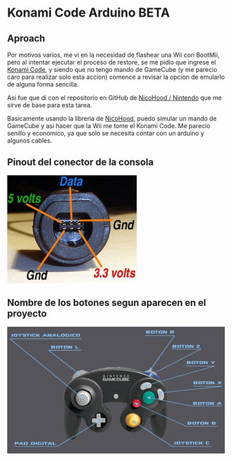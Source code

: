 # Konami Code Arduino BETA

## Aproach

Por motivos varios, me vi en la necesidad de flashear una Wii con BootMii, pero al intentar ejecutar el proceso de restore, se me pidio que ingrese el [Konami Code](https://en.wikipedia.org/wiki/Konami_Code), y siendo que no tengo mando de GameCube (y me parecio caro para realizar solo esta accion) comence a revisar la opcion de emularlo de alguna forma sencilla.

Así fue que di con el repositorio en GitHub de [NicoHood / Nintendo](https://github.com/NicoHood/Nintendo) que me sirve de base para esta tarea.

Basicamente usando la libreria de [NicoHood](https://github.com/NicoHood), puedo simular un mando de GameCube y asi hacer que la Wii me tome el Konami Code. Me parecio senillo y economico, ya que solo se necesita contar con un arduino y algunos cables.

## Pinout del conector de la consola

![plot](./pinout-consola.jpg)

## Nombre de los botones segun aparecen en el proyecto

![plot](./controller_buttons.jpg)
